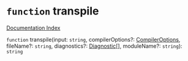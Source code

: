 # `function` transpile

[Documentation Index](../README.md)

`function` transpile(input: `string`, compilerOptions?: [CompilerOptions](../interface.CompilerOptions/README.md), fileName?: `string`, diagnostics?: [Diagnostic](../interface.Diagnostic/README.md)\[], moduleName?: `string`): `string`

